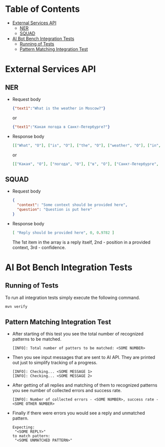 # Table of Contents

* [External Services API](#external-services-api)
  * [NER](#ner)
  * [SQUAD](#squad)
* [AI Bot Bench Integration Tests](#ai-bot-bench-integration-tests)
  * [Running of Tests](#running-of-tests)
  * [Pattern Matching Integration Test](#pattern-matching-integration-test)

# External Services API

## NER

* Request body
  ```json
  {"text1":"What is the weather in Moscow?"}
  ```
  or
  ```json
  {"text1":"Какая погода в Санкт-Петербурге?"}
  ```

* Response body
  ```json
  [["What", "O"], ["is", "O"], ["the", "O"], ["weather", "O"], ["in", "O"], ["Moscow", "B-GPE"], ["?", "O"]]
  ```
  or
  ```json
  [["Какая", "O"], ["погода", "O"], ["в", "O"], ["Санкт-Петербурге", "B-LOC"], ["?", "O"]]
  ```   

## SQUAD

* Request body
  ```json
  {
    "context": "Some context should be provided here",
    "question": "Question is put here"
  }
  ```

* Response body
  ```json
  [ "Reply should be provided here", 0, 0.9782 ]
  ```
  The 1st item in the array is a reply itself, 2nd - position in a provided context, 3rd - confidence.

# AI Bot Bench Integration Tests

## Running of Tests

To run all integration tests simply execute the following command.
   
```bash
mvn verify
```

## Pattern Matching Integration Test

* After starting of this test you see the total number of recognized patterns to be matched.

  ```
  [INFO]: Total number of patters to be matched: <SOME NUMBER>
  ```

* Then you see input messages that are sent to AI API. They are printed out just to simplify tracking of a progress.

  ```
  [INFO]: Checking... <SOME MESSAGE 1>
  [INFO]: Checking... <SOME MESSAGE 2>
  ```

* After getting of all replies and matching of them to recognized patterns you see number of collected errors and success rate.

  ```
  [INFO]: Number of collected errors - <SOME NUMBER>, success rate - <SOME OTHER NUMBER>
  ```

* Finally if there were errors you would see a reply and unmatched pattern.

  ```
  Expecting:
   "<SOME REPLY>"
  to match pattern:
   "<SOME UNMATCHED PATTERN>"
  ```
